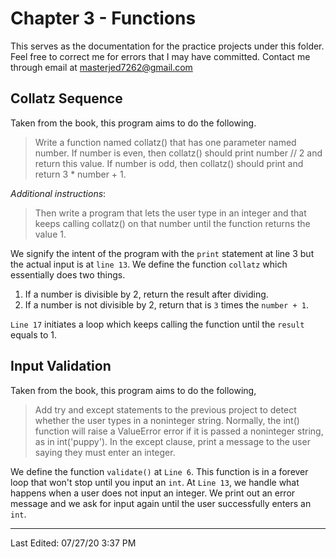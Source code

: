 # Chapter 3 - Functions

This serves as the documentation for the practice projects under this folder. Feel free to correct me for errors that I may have committed. Contact me through email at masterjed7262@gmail.com

## Collatz Sequence

Taken from the book, this program aims to do the following.

> Write a function named collatz() that has one parameter named number. If number is even, then collatz() should print number // 2 and return this value. If number is odd, then collatz() should print and return 3 \* number + 1.

_Additional instructions_:

> Then write a program that lets the user type in an integer and that keeps calling collatz() on that number until the function returns the value 1.

We signify the intent of the program with the `print` statement at line 3 but the actual input is at `line 13`. We define the function `collatz` which essentially does two things.

1. If a number is divisible by 2, return the result after dividing.
2. If a number is not divisible by 2, return that is `3` times the `number + 1`.

`Line 17` initiates a loop which keeps calling the function until the `result` equals to 1.

## Input Validation

Taken from the book, this program aims to do the following,

> Add try and except statements to the previous project to detect whether the user types in a noninteger string. Normally, the int() function will raise a ValueError error if it is passed a noninteger string, as in int('puppy'). In the except clause, print a message to the user saying they must enter an integer.

We define the function `validate()` at `Line 6`. This function is in a forever loop that won't stop until you input an `int`. At `Line 13`, we handle what happens when a user does not input an integer. We print out an error message and we ask for input again until the user successfully enters an `int`.

---

Last Edited: 07/27/20 3:37 PM
